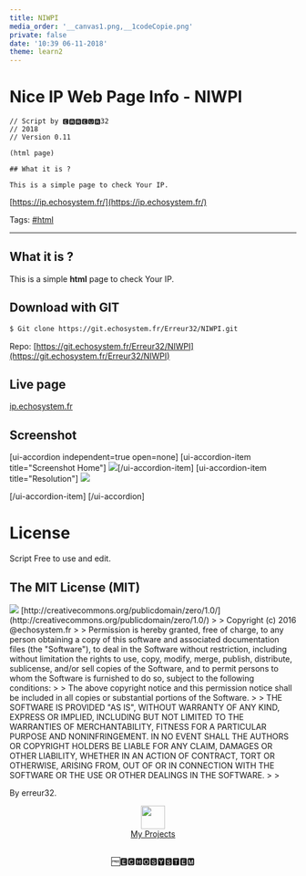 ```yaml
---
title: NIWPI
media_order: '__canvas1.png,__1codeCopie.png'
private: false
date: '10:39 06-11-2018'
theme: learn2
---
```


# Nice IP Web Page Info - NIWPI
```
// Script by 🅴🆁🆁🅴🆄🆁32
// 2018 
// Version 0.11

(html page)

## What it is ?

This is a simple page to check Your IP.

```

[https://ip.echosystem.fr/](https://ip.echosystem.fr/)

Tags: [#html](https://echosystem.fr/search/query:php)   

---


## What it is ?
 
This is a simple  **html** page to check Your IP.

## Download with GIT

```bash
$ Git clone https://git.echosystem.fr/Erreur32/NIWPI.git
```

Repo:
[https://git.echosystem.fr/Erreur32/NIWPI](https://git.echosystem.fr/Erreur32/NIWPI)

 
## Live page

[ip.echosystem.fr](https://ip.echosystem.fr)


## Screenshot
 
[ui-accordion independent=true open=none]
[ui-accordion-item title="Screenshot Home"] <a href="https://ip.echosystem.fr/"><img src="https://echosystem.fr/i/Screenshots/ip.echosystem.fr1310551998_800_100.jpg"></a>[/ui-accordion-item] 
[ui-accordion-item title="Resolution"] <a href="https://ip.echosystem.fr/resolution.html"><img src="https://git.echosystem.fr/Erreur32/NIWPI/raw/master/Screenshot/ip.echosystem.fr.resolution.jpg"> </a>

[/ui-accordion-item]
[/ui-accordion]

# License 

 Script Free to use and edit.
 
 

## The MIT License (MIT)

<img src="https://licensebuttons.net/p/zero/1.0/88x31.png">
[http://creativecommons.org/publicdomain/zero/1.0/](http://creativecommons.org/publicdomain/zero/1.0/)
> 
> Copyright (c) 2016 @echosystem.fr
> 
> Permission is hereby granted, free of charge, to any person obtaining a copy of this software and associated documentation files (the "Software"), to deal in the Software without restriction, including without limitation the rights to use, copy, modify, merge, publish, distribute, sublicense, and/or sell copies of the Software, and to permit persons to whom the Software is furnished to do so, subject to the following conditions:
> 
> The above copyright notice and this permission notice shall be included in all copies or substantial portions of the Software.
> 
> THE SOFTWARE IS PROVIDED "AS IS", WITHOUT WARRANTY OF ANY KIND, EXPRESS OR IMPLIED, INCLUDING BUT NOT LIMITED TO THE WARRANTIES OF MERCHANTABILITY, FITNESS FOR A PARTICULAR PURPOSE AND NONINFRINGEMENT. IN NO EVENT SHALL THE AUTHORS OR COPYRIGHT HOLDERS BE LIABLE FOR ANY CLAIM, DAMAGES OR OTHER LIABILITY, WHETHER IN AN ACTION OF CONTRACT, TORT OR OTHERWISE, ARISING FROM, OUT OF OR IN CONNECTION WITH THE SOFTWARE OR THE USE OR OTHER DEALINGS IN THE SOFTWARE.
> 
> 


By erreur32.


<center>
<div class="row">
<div class="4u 12u$(mobile)">
<img src="https://echosystem.fr/_img/1skull-50.png" alt="" width="42" height="41" />
<br><a href="https://echosystem.fr/my-projects">My Projects</a>
</div>
</div>
<p><br> 🆓🅴🅲🅷🅾️🆂🆈🆂🆃🅴🅼</p>
</center>
